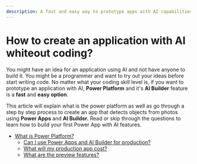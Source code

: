 ```yaml
---
description: A fast and easy way to prototype apps with AI capabilities
---
```


# How to create an application with AI whiteout coding?

You might have an idea for an application using AI and not have anyone to build it. You might be a programmer and want to try out your ideas before start writing code. No matter what your coding skill level is, if you want to prototype an application with AI, **Power Platform** and it's **AI Builder** feature is a **fast** and **easy option**. 

This article will explain what is the power platform as well as go through a step by step process to create an app that detects objects from photos using **Power Apps** and **AI Builder.** Read or skip through the questions to learn how to build your first Power App with AI features.

* [What is Power Platform?](what-is-power-platform.md)
  * [Can I use Power Apps and AI Builder for production?](what-is-power-platform.md#can-i-use-power-apps-and-ai-builder-for-production)
  * [What will my production app cost?](what-is-power-platform.md#what-will-my-production-app-cost)
  * [What are the preview features?](what-is-power-platform.md#what-are-the-preview-features)

#### 



